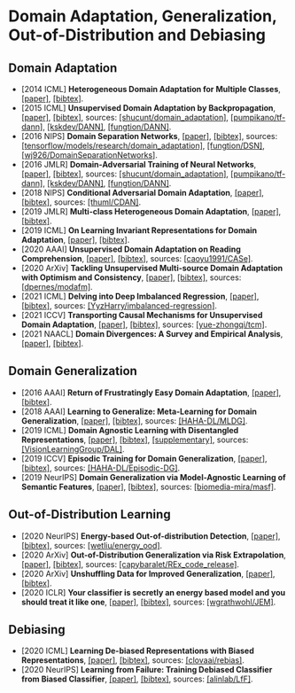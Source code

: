 # Domain Adaptation, Generalization, Out-of-Distribution and Debiasing

## Domain Adaptation
- [2014 ICML] **Heterogeneous Domain Adaptation for Multiple Classes**, [[paper]](http://proceedings.mlr.press/v33/zhou14.pdf), [[bibtex]](/Bibtex/Heterogeneous%20Domain%20Adaptation%20for%20Multiple%20Classes.bib).
- [2015 ICML] **Unsupervised Domain Adaptation by Backpropagation**, [[paper]](http://proceedings.mlr.press/v37/ganin15.pdf), [[bibtex]](/Bibtex/Unsupervised%20Domain%20Adaptation%20by%20Backpropagation.bib), sources: [[shucunt/domain_adaptation]](https://github.com/shucunt/domain_adaptation), [[pumpikano/tf-dann]](https://github.com/pumpikano/tf-dann), [[kskdev/DANN]](https://github.com/kskdev/DANN), [[fungtion/DANN]](https://github.com/fungtion/DANN).
- [2016 NIPS] **Domain Separation Networks**, [[paper]](https://papers.nips.cc/paper/6254-domain-separation-networks.pdf), [[bibtex]](/Bibtex/Domain%20Separation%20Networks.bib), sources: [[tensorflow/models/research/domain_adaptation]](https://github.com/tensorflow/models/tree/master/research/domain_adaptation), [[fungtion/DSN]](https://github.com/fungtion/DSN), [[wj926/DomainSeparationNetworks]](https://github.com/wj926/DomainSeparationNetworks).
- [2016 JMLR] **Domain-Adversarial Training of Neural Networks**, [[paper]](http://jmlr.org/papers/volume17/15-239/15-239.pdf), [[bibtex]](/Bibtex/Domain-Adversarial%20Training%20of%20Neural%20Networks.bib), sources: [[shucunt/domain_adaptation]](https://github.com/shucunt/domain_adaptation), [[pumpikano/tf-dann]](https://github.com/pumpikano/tf-dann), [[kskdev/DANN]](https://github.com/kskdev/DANN), [[fungtion/DANN]](https://github.com/fungtion/DANN).
- [2018 NIPS] **Conditional Adversarial Domain Adaptation**, [[paper]](https://papers.nips.cc/paper/7436-conditional-adversarial-domain-adaptation.pdf), [[bibtex]](/Bibtex/Conditional%20Adversarial%20Domain%20Adaptation.bib), sources: [[thuml/CDAN]](https://github.com/thuml/CDAN).
- [2019 JMLR] **Multi-class Heterogeneous Domain Adaptation**, [[paper]](http://jmlr.org/papers/volume20/13-580/13-580.pdf), [[bibtex]](/Bibtex/Multi-class%20Heterogeneous%20Domain%20Adaptation.bib).
- [2019 ICML] **On Learning Invariant Representations for Domain Adaptation**, [[paper]](http://proceedings.mlr.press/v97/zhao19a/zhao19a.pdf), [[bibtex]](/Bibtex/On%20Learning%20Invariant%20Representations%20for%20Domain%20Adaptation.bib).
- [2020 AAAI] **Unsupervised Domain Adaptation on Reading Comprehension**, [[paper]](https://arxiv.org/pdf/1911.06137.pdf), [[bibtex]](/Bibtex/Unsupervised%20Domain%20Adaptation%20on%20Reading%20Comprehension.bib), sources: [[caoyu1991/CASe]](https://github.com/caoyu1991/CASe).
- [2020 ArXiv] **Tackling Unsupervised Multi-source Domain Adaptation with Optimism and Consistency**, [[paper]](https://arxiv.org/pdf/2009.13939.pdf), [[bibtex]](/Bibtex/Tackling%20unsupervised%20multi-source%20domain%20adaptation%20with%20optimism%20and%20consistency.bib), sources: [[dpernes/modafm]](https://github.com/dpernes/modafm).
- [2021 ICML] **Delving into Deep Imbalanced Regression**, [[paper]](https://arxiv.org/pdf/2102.09554.pdf), [[bibtex]](/Bibtex/Delving%20into%20Deep%20Imbalanced%20Regression.bib), sources: [[YyzHarry/imbalanced-regression]](https://github.com/YyzHarry/imbalanced-regression).
- [2021 ICCV] **Transporting Causal Mechanisms for Unsupervised Domain Adaptation**, [[paper]](https://arxiv.org/pdf/2107.11055.pdf), [[bibtex]](/Bibtex/Transporting%20Causal%20Mechanisms%20for%20Unsupervised%20Domain%20Adaptation.bib), sources: [[yue-zhongqi/tcm]](https://github.com/yue-zhongqi/tcm).
- [2021 NAACL] **Domain Divergences: A Survey and Empirical Analysis**, [[paper]](https://aclanthology.org/2021.naacl-main.147.pdf), [[bibtex]](/Bibtex/Domain%20Divergences%20-%20A%20Survey%20and%20Empirical%20Analysis.bib).

## Domain Generalization
- [2016 AAAI] **Return of Frustratingly Easy Domain Adaptation**, [[paper]](https://arxiv.org/pdf/1511.05547.pdf), [[bibtex]](/Bibtex/Return%20of%20Frustratingly%20Easy%20Domain%20Adaptation.bib).
- [2018 AAAI] **Learning to Generalize: Meta-Learning for Domain Generalization**, [[paper]](https://aaai.org/ocs/index.php/AAAI/AAAI18/paper/view/16067/16547), [[bibtex]](/Bibtex/Learning%20to%20Generalize%20-%20Meta-Learning%20for%20Domain%20Generalization.bib), sources: [[HAHA-DL/MLDG]](https://github.com/HAHA-DL/MLDG).
- [2019 ICML] **Domain Agnostic Learning with Disentangled Representations**, [[paper]](http://proceedings.mlr.press/v97/peng19b/peng19b.pdf), [[bibtex]](/Bibtex/Domain%20Agnostic%20Learning%20with%20Disentangled%20Representations.bib), [[supplementary]](http://proceedings.mlr.press/v97/peng19b/peng19b-supp.pdf), sources: [[VisionLearningGroup/DAL]](https://github.com/VisionLearningGroup/DAL).
- [2019 ICCV] **Episodic Training for Domain Generalization**, [[paper]](http://openaccess.thecvf.com/content_ICCV_2019/papers/Li_Episodic_Training_for_Domain_Generalization_ICCV_2019_paper.pdf), [[bibtex]](/Bibtex/Episodic%20Training%20for%20Domain%20Generalization.bib), sources: [[HAHA-DL/Episodic-DG]](https://github.com/HAHA-DL/Episodic-DG).
- [2019 NeurIPS] **Domain Generalization via Model-Agnostic Learning of Semantic Features**, [[paper]](https://papers.nips.cc/paper/8873-domain-generalization-via-model-agnostic-learning-of-semantic-features.pdf), [[bibtex]](/Bibtex/Domain%20Generalization%20via%20Model-Agnostic%20Learning%20of%20Semantic%20Features.bib), sources: [[biomedia-mira/masf]](https://github.com/biomedia-mira/masf).

## Out-of-Distribution Learning
- [2020 NeurIPS] **Energy-based Out-of-distribution Detection**, [[paper]](https://proceedings.neurips.cc/paper/2020/file/f5496252609c43eb8a3d147ab9b9c006-Paper.pdf), [[bibtex]](/Bibtex/Energy-based%20Out-of-distribution%20Detection.bib), sources: [[wetliu/energy_ood]](https://github.com/wetliu/energy_ood).
- [2020 ArXiv] **Out-of-Distribution Generalization via Risk Extrapolation**, [[paper]](https://arxiv.org/pdf/2003.00688.pdf), [[bibtex]](/Bibtex/Out-of-Distribution%20Generalization%20via%20Risk%20Extrapolation.bib), sources: [[capybaralet/REx_code_release]](https://github.com/capybaralet/REx_code_release).
- [2020 ArXiv] **Unshuffling Data for Improved Generalization**, [[paper]](https://arxiv.org/pdf/2002.11894.pdf), [[bibtex]](/Bibtex/Unshuffling%20Data%20for%20Improved%20Generalization.bib).
- [2020 ICLR] **Your classifier is secretly an energy based model and you should treat it like one**, [[paper]](https://openreview.net/pdf?id=Hkxzx0NtDB), [[bibtex]](/Bibtex/Your%20classifier%20is%20secretly%20an%20energy%20based%20model%20and%20you%20should%20treat%20it%20like%20one.bib), sources: [[wgrathwohl/JEM]](https://github.com/wgrathwohl/JEM).

## Debiasing
- [2020 ICML] **Learning De-biased Representations with Biased Representations**, [[paper]](http://proceedings.mlr.press/v119/bahng20a/bahng20a.pdf), [[bibtex]](/Bibtex/Learning%20De-biased%20Representations%20with%20Biased%20Representations.bib), sources: [[clovaai/rebias]](https://github.com/clovaai/rebias).
- [2020 NeurIPS] **Learning from Failure: Training Debiased Classifier from Biased Classifier**, [[paper]](https://proceedings.neurips.cc/paper/2020/file/eddc3427c5d77843c2253f1e799fe933-Paper.pdf), [[bibtex]](/Bibtex/Learning%20from%20Failure%20-%20Training%20Debiased%20Classifier%20from%20Biased%20Classifier.bib), sources: [[alinlab/LfF]](https://github.com/alinlab/LfF).
